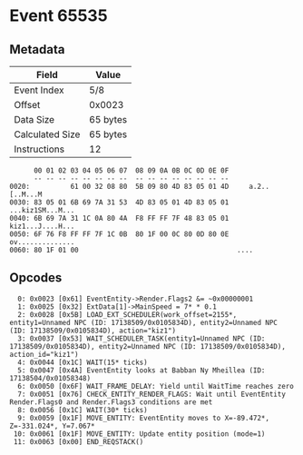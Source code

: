 # Event 65535

## Metadata

| Field           | Value    |
|-----------------|----------|
| Event Index     | 5/8      |
| Offset          | 0x0023   |
| Data Size       | 65 bytes |
| Calculated Size | 65 bytes |
| Instructions    | 12       |

```
      00 01 02 03 04 05 06 07  08 09 0A 0B 0C 0D 0E 0F
      -- -- -- -- -- -- -- --  -- -- -- -- -- -- -- --
0020:          61 00 32 08 80  5B 09 80 4D 83 05 01 4D     a.2..[..M...M
0030: 83 05 01 6B 69 7A 31 53  4D 83 05 01 4D 83 05 01  ...kiz1SM...M...
0040: 6B 69 7A 31 1C 0A 80 4A  F8 FF FF 7F 48 83 05 01  kiz1...J....H...
0050: 6F 76 F8 FF FF 7F 1C 0B  80 1F 00 0C 80 0D 80 0E  ov..............
0060: 80 1F 01 00                                       ....            
```

## Opcodes

```
  0: 0x0023 [0x61] EventEntity->Render.Flags2 &= ~0x00000001
  1: 0x0025 [0x32] ExtData[1]->MainSpeed = 7* * 0.1
  2: 0x0028 [0x5B] LOAD_EXT_SCHEDULER(work_offset=2155*, entity1=Unnamed NPC (ID: 17138509/0x0105834D), entity2=Unnamed NPC (ID: 17138509/0x0105834D), action="kiz1")
  3: 0x0037 [0x53] WAIT_SCHEDULER_TASK(entity1=Unnamed NPC (ID: 17138509/0x0105834D), entity2=Unnamed NPC (ID: 17138509/0x0105834D), action_id="kiz1")
  4: 0x0044 [0x1C] WAIT(15* ticks)
  5: 0x0047 [0x4A] EventEntity looks at Babban Ny Mheillea (ID: 17138504/0x01058348)
  6: 0x0050 [0x6F] WAIT_FRAME_DELAY: Yield until WaitTime reaches zero
  7: 0x0051 [0x76] CHECK_ENTITY_RENDER_FLAGS: Wait until EventEntity Render.Flags0 and Render.Flags3 conditions are met
  8: 0x0056 [0x1C] WAIT(30* ticks)
  9: 0x0059 [0x1F] MOVE_ENTITY: EventEntity moves to X=-89.472*, Z=-331.024*, Y=7.067*
 10: 0x0061 [0x1F] MOVE_ENTITY: Update entity position (mode=1)
 11: 0x0063 [0x00] END_REQSTACK()
```
